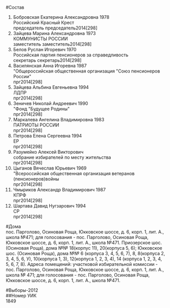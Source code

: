 #Состав  
1. Бобровская Екатерина Александровна 1978  
    Российский Красный Крест  
    председатель председатель2014[298]  
2. Зайцева Марина Александровна 1973  
    КОММУНИСТЫ РОССИИ  
    заместитель заместитель2014[298]  
3. Белов Руслан Игоревич 1970  
    Российская партия пенсионеров за справедливость  
    секретарь секретарь2014[298]  
4. Василянская Анна Игоревна 1987  
    "Общероссийская общественная организация "Союз пенсионеров России"  
    прг2014[298]  
5. Зайцева Альбина Евгеньевна 1994  
    ЛДПР  
    прг2014[298]  
6. Зеничев Николай Андреевич 1990  
    "Фонд "Будущее Родины"  
    прг2014[298]  
7. Маркалева Ангелина Владимировна 1983  
    ПАТРИОТЫ РОССИИ  
    прг2014[298]  
8. Петрова Елена Сергеевна 1994  
    ЕР  
    прг2014[298]  
9. Разумейко Алексей Викторович  
    собрание избирателей по месту жительства  
    прг2014[298]  
10. Цыганов Вячеслав Юрьевич 1969  
    "Всероссийская общественная организация ветеранов (пенсионеров)войны  
    прг2014[298]  
11. Чмыриков Александр Владимирович 1987  
    КПРФ  
    прг2014[298]  
12. Шартава Давид Нугзарович 1994  
    СР  
    прг2014[298]  
  
#Дома  
пос. Парголово, Осиновая Роща, Юкковское шоссе, д. 6, корп. 1, лит. А., школа №471; для голосования - пос. Парголово, Осиновая Роща, Юкковское шоссе, д. 6, корп. 1, лит. А., школа №471. Приозерское шос. (Осиновая Роща), дома №№ 18(корпус 11), 20(корпуса 5, 6); Юкковское шос. (Осиновая Роща), дома №№ 6 (корпуса 3, 4, 5, 6, 7), 8, 8(корпуса 2, 3, 4, 5, 6, У), 10(корпуса 1, 3), 12(корпуса 1, 2, 3, 4), 14 (корпуса 1, 2, 3, 4, 5, 6, 7, 8). Адреса помещений: участковой избирательной комиссии - пос. Парголово, Осиновая Роща, Юкковское шоссе, д. 6, корп. 1, лит. А., школа № 471; для голосования - пос. Парголово, Осиновая Роща, Юкковское шоссе, д. 6, корп. 1, лит. А., школа №471.  
  
#Выборы-2012  
##Номер УИК  
1849  
